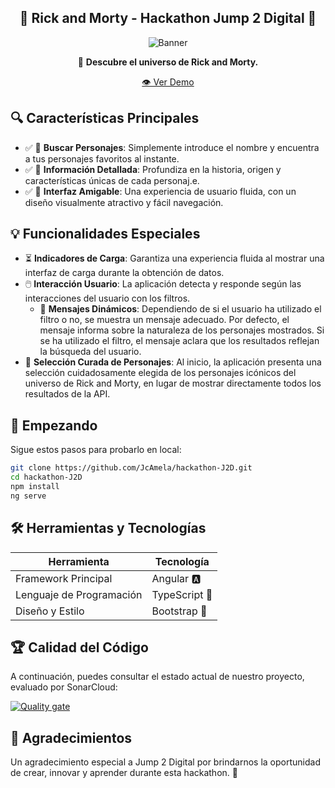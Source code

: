 <div align="center">

## 🌌 Rick and Morty - Hackathon Jump 2 Digital 🚀

![Banner](./src/assets/rickAndMorty.avif)

🌠 **Descubre el universo de Rick and Morty.**

[👁️ Ver Demo](https://jcamela.github.io/hackathon-J2D/)

</div>

## 🔍 Características Principales

- ✅ 📜 **Buscar Personajes**: Simplemente introduce el nombre y encuentra a tus personajes favoritos al instante.
- ✅ 📘 **Información Detallada**: Profundiza en la historia, origen y características únicas de cada personaj.e.
- ✅ 🎨 **Interfaz Amigable**: Una experiencia de usuario fluida, con un diseño visualmente atractivo y fácil navegación.

## 💡 Funcionalidades Especiales

- ⏳ **Indicadores de Carga**: Garantiza una experiencia fluida al mostrar una interfaz de carga durante la obtención de datos.
- 🖱️ **Interacción Usuario**: La aplicación detecta y responde según las interacciones del usuario con los filtros.
    - 📝 **Mensajes Dinámicos**: Dependiendo de si el usuario ha utilizado el filtro o no, se muestra un mensaje adecuado. Por defecto, el mensaje informa sobre la naturaleza de los personajes mostrados. Si se ha utilizado el filtro, el mensaje aclara que los resultados reflejan la búsqueda del usuario.
- 🌌 **Selección Curada de Personajes**: Al inicio, la aplicación presenta una selección cuidadosamente elegida de los personajes icónicos del universo de Rick and Morty, en lugar de mostrar directamente todos los resultados de la API.

## 🚀 Empezando

Sigue estos pasos para probarlo en local:

```bash
git clone https://github.com/JcAmela/hackathon-J2D.git
cd hackathon-J2D
npm install
ng serve
```
## 🛠 Herramientas y Tecnologías

| Herramienta                | Tecnología                   | 
|----------------------------|------------------------------| 
| Framework Principal        | Angular 🅰️                  | 
| Lenguaje de Programación   | TypeScript 📘                | 
| Diseño y Estilo            | Bootstrap 🎨                 |

## 🏆 Calidad del Código

A continuación, puedes consultar el estado actual de nuestro proyecto, evaluado por SonarCloud:

[![Quality gate](https://sonarcloud.io/api/project_badges/quality_gate?project=JcAmela_hackathon-J2D)](https://sonarcloud.io/summary/new_code?id=JcAmela_hackathon-J2D)

## 🌟 Agradecimientos

Un agradecimiento especial a Jump 2 Digital por brindarnos la oportunidad de crear, innovar y aprender durante esta hackathon. 🚀

